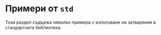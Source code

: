 # Примери от `std`

Този раздел съдържа няколко примера с използване на затваряния в стандартната
библиотека.
